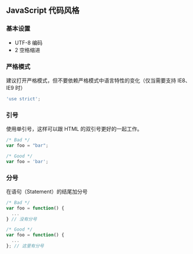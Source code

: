 ## JavaScript 代码风格

### 基本设置

* UTF-8 编码
* 2 空格缩进

### 严格模式

建议打开严格模式，但不要依赖严格模式中语言特性的变化（仅当需要支持 IE8、IE9 时）

```js
'use strict';
```

### 引号

使用单引号，这样可以跟 HTML 的双引号更好的一起工作。

```js
/* Bad */
var foo = "bar";

/* Good */
var foo = 'bar';
```

### 分号

在语句（Statement）的结尾加分号

```js
/* Bad */
var foo = function() {
  ...
} // 没有分号

/* Good */
var foo = function() {
  ...
}; // 这里有分号
```
